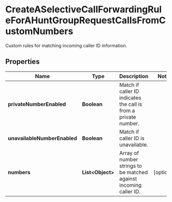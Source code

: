<!--  Copyright 2025 Cisco Systems Inc.

Permission is hereby granted, free of charge, to any person obtaining a copy
of this software and associated documentation files (the "Software"), to deal
in the Software without restriction, including without limitation the rights
to use, copy, modify, merge, publish, distribute, sublicense, and/or sell
copies of the Software, and to permit persons to whom the Software is
furnished to do so, subject to the following conditions:

The above copyright notice and this permission notice shall be included in
all copies or substantial portions of the Software.

THE SOFTWARE IS PROVIDED "AS IS", WITHOUT WARRANTY OF ANY KIND, EXPRESS OR
IMPLIED, INCLUDING BUT NOT LIMITED TO THE WARRANTIES OF MERCHANTABILITY,
FITNESS FOR A PARTICULAR PURPOSE AND NONINFRINGEMENT. IN NO EVENT SHALL THE
AUTHORS OR COPYRIGHT HOLDERS BE LIABLE FOR ANY CLAIM, DAMAGES OR OTHER
LIABILITY, WHETHER IN AN ACTION OF CONTRACT, TORT OR OTHERWISE, ARISING FROM,
OUT OF OR IN CONNECTION WITH THE SOFTWARE OR THE USE OR OTHER DEALINGS IN
THE SOFTWARE.-->


# CreateASelectiveCallForwardingRuleForAHuntGroupRequestCallsFromCustomNumbers

Custom rules for matching incoming caller ID information.

## Properties

| Name | Type | Description | Notes |
|------------ | ------------- | ------------- | -------------|
|**privateNumberEnabled** | **Boolean** | Match if caller ID indicates the call is from a private number. |  |
|**unavailableNumberEnabled** | **Boolean** | Match if caller ID is unavailable. |  |
|**numbers** | **List&lt;Object&gt;** | Array of number strings to be matched against incoming caller ID. |  [optional] |



